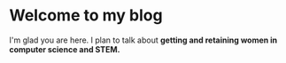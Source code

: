 # Welcome to my blog

I'm glad you are here. I plan to talk about **getting and retaining women in computer science and STEM.**
